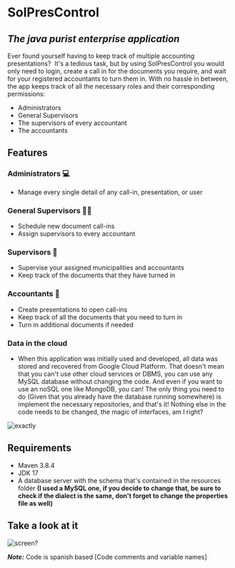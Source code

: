 # SolPresControl
## _The java purist enterprise application_

Ever found yourself having to keep track of multiple accounting presentations? 
It's a tedious task, but by using SolPresControl you would only need to login, create a call in for the documents you require, and wait for your registered accountants to turn them in. With no hassle in between, the app keeps track of all the necessary roles and their corresponding permissions:

- Administrators
- General Supervisors
- The supervisors of every accountant
- The accountants

## Features

### Administrators 💻
- Manage every single detail of any call-in, presentation, or user

### General Supervisors 👩‍💼
- Schedule new document call-ins
- Assign supervisors to every accountant

### Supervisors 👮
- Supervise your assigned municipalities and accountants
- Keep track of the documents that they have turned in

### Accountants 💼
- Create presentations to open call-ins
- Keep track of all the documents that you need to turn in
- Turn in additional documents if needed

### Data in the cloud
- When this application was initially used and developed, all data was stored and recovered from Google Cloud Platform. That doesn't mean that you can't use other cloud services or DBMS, you can use any MySQL database without changing the code. And even if you want to use an noSQL one like MongoDB, you can! The only thing you need to do (Given that you already have the database running somewhere) is implement the necessary repositories, and that's it! Nothing else in the code needs to be changed, the magic of interfaces, am I right?

![exactly](https://media0.giphy.com/media/3oz8xDo1q81w2VZG5W/giphy.gif?cid=790b7611f4327b28aefee0dd587b67a72548cf523011e071&rid=giphy.gif&ct=g)

## Requirements 

* Maven 3.8.4
* JDK 17
* A database server with the schema that's contained in the resources folder __(I used a MySQL one, if you decide to change that, be sure to check if the dialect is the same, don't forget to change the properties file as well)__

## Take a look at it

![screen?](https://media.giphy.com/media/0iK2Cen5MEI79qK9ii/giphy.gif)

***Note:*** Code is spanish based [Code comments and variable names]
